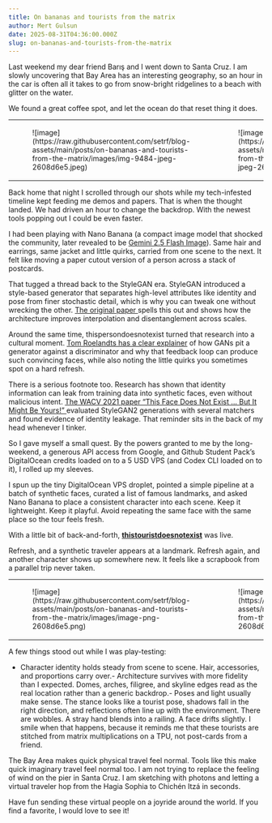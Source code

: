 ```yaml
---
title: On bananas and tourists from the matrix
author: Mert Gulsun
date: 2025-08-31T04:36:00.000Z
slug: on-bananas-and-tourists-from-the-matrix
---
```


Last weekend my dear friend Barış and I went down to Santa Cruz. I am slowly uncovering that Bay Area has an interesting geography, so an hour in the car is often all it takes to go from snow-bright ridgelines to a beach with glitter on the water. 

We found a great coffee spot, and let the ocean do that reset thing it does.

<table border="0" cellspacing="0" cellpadding="0"><tr><td><figure>![image](https://raw.githubusercontent.com/setrf/blog-assets/main/posts/on-bananas-and-tourists-from-the-matrix/images/img-9484-jpeg-2608d6e5.jpeg)</figure></td><td><figure>![image](https://raw.githubusercontent.com/setrf/blog-assets/main/posts/on-bananas-and-tourists-from-the-matrix/images/img-9500-medium-jpeg-2608d6e5.jpeg)</figure></td></tr></table>Back home that night I scrolled through our shots while my tech-infested timeline kept feeding me demos and papers. That is when the thought landed. We had driven an hour to change the backdrop. With the newest tools popping out I could be even faster.

I had been playing with Nano Banana (a compact image model that shocked the community, later revealed to be [Gemini 2.5 Flash Image](https://developers.googleblog.com/en/introducing-gemini-2-5-flash-image/)). Same hair and earrings, same jacket and little quirks, carried from one scene to the next. It felt like moving a paper cutout version of a person across a stack of postcards.

That tugged a thread back to the StyleGAN era. StyleGAN introduced a style-based generator that separates high-level attributes like identity and pose from finer stochastic detail, which is why you can tweak one without wrecking the other. [The original paper ](https://arxiv.org/abs/1812.04948)spells this out and shows how the architecture improves interpolation and disentanglement across scales.

Around the same time, thispersondoesnotexist turned that research into a cultural moment. [Tom Roelandts has a clear explainer](https://tomroelandts.com/articles/this-person-does-not-exist) of how GANs pit a generator against a discriminator and why that feedback loop can produce such convincing faces, while also noting the little quirks you sometimes spot on a hard refresh.

There is a serious footnote too. Research has shown that identity information can leak from training data into synthetic faces, even without malicious intent. [The WACV 2021 paper “This Face Does Not Exist … But It Might Be Yours!” ](https://arxiv.org/abs/2101.05084)evaluated StyleGAN2 generations with several matchers and found evidence of identity leakage. That reminder sits in the back of my head whenever I tinker. 

So I gave myself a small quest. By the powers granted to me by the long-weekend, a generous API access from Google, and Github Student Pack’s DigitalOcean credits loaded on to a 5 USD VPS (and Codex CLI loaded on to it), I rolled up my sleeves.

I spun up the tiny DigitalOcean VPS droplet, pointed a simple pipeline at a batch of synthetic faces, curated a list of famous landmarks, and asked Nano Banana to place a consistent character into each scene. Keep it lightweight. Keep it playful. Avoid repeating the same face with the same place so the tour feels fresh.

With a little bit of back-and-forth, [**thistouristdoesnotexist**](https://thistouristdoesnotexist.com/) was live. 

Refresh, and a synthetic traveler appears at a landmark. Refresh again, and another character shows up somewhere new. It feels like a scrapbook from a parallel trip never taken.

<table border="0" cellspacing="0" cellpadding="0"><tr><td><figure>![image](https://raw.githubusercontent.com/setrf/blog-assets/main/posts/on-bananas-and-tourists-from-the-matrix/images/image-png-2608d6e5.png)</figure></td><td><figure>![image](https://raw.githubusercontent.com/setrf/blog-assets/main/posts/on-bananas-and-tourists-from-the-matrix/images/image-png-2608d6e5.png)</figure></td></tr></table>A few things stood out while I was play-testing:

- Character identity holds steady from scene to scene. Hair, accessories, and proportions carry over.- Architecture survives with more fidelity than I expected. Domes, arches, filigree, and skyline edges read as the real location rather than a generic backdrop.- Poses and light usually make sense. The stance looks like a tourist pose, shadows fall in the right direction, and reflections often line up with the environment.
There are wobbles. A stray hand blends into a railing. A face drifts slightly. I smile when that happens, because it reminds me that these tourists are stitched from matrix multiplications on a TPU, not post-cards from a friend.

The Bay Area makes quick physical travel feel normal. Tools like this make quick imaginary travel feel normal too. I am not trying to replace the feeling of wind on the pier in Santa Cruz. I am sketching with photons and letting a virtual traveler hop from the Hagia Sophia to Chichén Itzá in seconds.

Have fun sending these virtual people on a joyride around the world. If you find a favorite, I would love to see it!